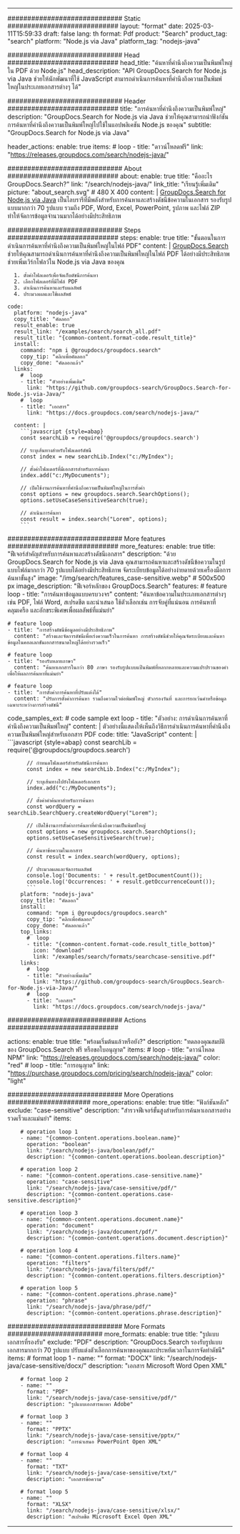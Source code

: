 
---
############################# Static ############################
layout: "format"
date:  2025-03-11T15:59:33
draft: false
lang: th
format: Pdf
product: "Search"
product_tag: "search"
platform: "Node.js via Java"
platform_tag: "nodejs-java"

############################# Head ############################
head_title: "ค้นหาที่คำนึงถึงความเป็นพิมพ์ใหญ่ใน PDF ด้วย Node.js"
head_description: "API GroupDocs.Search for Node.js via Java ช่วยให้นักพัฒนาที่ใช้ JavaScript สามารถดำเนินการค้นหาที่คำนึงถึงความเป็นพิมพ์ใหญ่ในประเภทเอกสารต่างๆ ได้"

############################# Header ############################
title: "การค้นหาที่คำนึงถึงความเป็นพิมพ์ใหญ่" 
description: "GroupDocs.Search for Node.js via Java ช่วยให้คุณสามารถนำฟังก์ชันการค้นหาที่คำนึงถึงความเป็นพิมพ์ใหญ่ไปใช้ในแอปพลิเคชัน Node.js ของคุณ"
subtitle: "GroupDocs.Search for Node.js via Java" 

header_actions:
  enable: true
  items:
    #  loop
    - title: "ดาวน์โหลดฟรี"
      link: "https://releases.groupdocs.com/search/nodejs-java/"
      
############################# About ############################
about:
    enable: true
    title: "คืออะไร GroupDocs.Search?"
    link: "/search/nodejs-java/"
    link_title: "เรียนรู้เพิ่มเติม"
    picture: "about_search.svg" # 480 X 400
    content: |
       [GroupDocs.Search for Node.js via Java](/search/nodejs-java/) เป็นไลบรารีที่มีพลังสำหรับการค้นหาและสร้างดัชนีข้อความในเอกสาร รองรับรูปแบบมากกว่า 70 รูปแบบ รวมถึง PDF, Word, Excel, PowerPoint, รูปภาพ และไฟล์ ZIP ทำให้จัดการข้อมูลจำนวนมากได้อย่างมีประสิทธิภาพ

############################# Steps ############################
steps:
    enable: true
    title: "ขั้นตอนในการดำเนินการค้นหาที่คำนึงถึงความเป็นพิมพ์ใหญ่ในไฟล์ PDF"
    content: |
      [GroupDocs.Search](/search/nodejs-java/) ช่วยให้คุณสามารถดำเนินการค้นหาที่คำนึงถึงความเป็นพิมพ์ใหญ่ในไฟล์ PDF ได้อย่างมีประสิทธิภาพ ช่วยเพิ่มเวิร์กโฟลว์ใน Node.js via Java ของคุณ
      
      1. ตั้งค่าโฟลเดอร์เพื่อจัดเก็บดัชนีการค้นหา
      2. เลือกโฟลเดอร์ที่มีไฟล์ PDF
      3. ดำเนินการค้นหาและรับผลลัพธ์
      4. ประมวลผลและใช้ผลลัพธ์
   
    code:
      platform: "nodejs-java"
      copy_title: "คัดลอก"
      result_enable: true
      result_link: "/examples/search/search_all.pdf"
      result_title: "{common-content.format-code.result_title}"
      install:
        command: "npm i @groupdocs/groupdocs.search"
        copy_tip: "คลิกเพื่อคัดลอก"
        copy_done: "คัดลอกแล้ว"
      links:
        #  loop
        - title: "ตัวอย่างเพิ่มเติม"
          link: "https://github.com/groupdocs-search/GroupDocs.Search-for-Node.js-via-Java/"
        #  loop
        - title: "เอกสาร"
          link: "https://docs.groupdocs.com/search/nodejs-java/"
          
      content: |
        ```javascript {style=abap}
        const searchLib = require('@groupdocs/groupdocs.search')

        // ระบุเส้นทางสำหรับโฟลเดอร์ดัชนี
        const index = new searchLib.Index("c:/MyIndex");

        // ตั้งค่าโฟลเดอร์ที่มีเอกสารสำหรับการค้นหา
        index.add("c:/MyDocuments");

        // เปิดใช้งานการค้นหาที่คำนึงถึงความเป็นพิมพ์ใหญ่ในการตั้งค่า
        const options = new groupdocs.search.SearchOptions();
        options.setUseCaseSensitiveSearch(true);

        // ดำเนินการค้นหา
        const result = index.search("Lorem", options);
        ```            

############################# More features ############################
more_features:
  enable: true
  title: "ฟีเจอร์สำคัญสำหรับการค้นหาและสร้างดัชนีเอกสาร"
  description: "ด้วย GroupDocs.Search for Node.js via Java คุณสามารถค้นหาและสร้างดัชนีข้อความในรูปแบบไฟล์มากกว่า 70 รูปแบบได้อย่างมีประสิทธิภาพ จัดระเบียบข้อมูลได้อย่างง่ายดายด้วยเครื่องมือการค้นหาขั้นสูง"
  image: "/img/search/features_case-sensitive.webp" # 500x500 px
  image_description: "ฟีเจอร์หลักของ GroupDocs.Search"
  features:
    # feature loop
    - title: "การค้นหาข้อมูลแบบครบวงจร"
      content: "ค้นหาข้อความในประเภทเอกสารต่างๆ เช่น PDF, ไฟล์ Word, สเปรดชีต และนำเสนอ ใช้ตัวเลือกเช่น การจับคู่ที่แน่นอน การค้นหาที่คลุมเครือ และอักขระพิเศษเพื่อผลลัพธ์ที่แม่นยำ"

    # feature loop
    - title: "การสร้างดัชนีข้อมูลอย่างมีประสิทธิภาพ"
      content: "สร้างและจัดการดัชนีเพื่อเร่งความเร็วในการค้นหา การสร้างดัชนีช่วยให้คุณจัดระเบียบและค้นหาข้อมูลในคอลเลกชันเอกสารขนาดใหญ่ได้อย่างรวดเร็ว"

    # feature loop
    - title: "รองรับหลายภาษา"
      content: "ค้นหาเอกสารในกว่า 80 ภาษา รองรับรูปแบบแป้นพิมพ์ที่หลากหลายและความแปรปรวนของคำ เพื่อให้ผลการค้นหาที่แม่นยำ"

    # feature loop
    - title: "การตั้งค่าการค้นหาที่ปรับแต่งได้"
      content: "ปรับการตั้งค่าการค้นหา รวมถึงความไวต่อพิมพ์ใหญ่ ตัวกรองวันที่ และการยกเว้นคำหรือข้อมูลเฉพาะระหว่างการสร้างดัชนี"
      
  code_samples_ext:
    # code sample ext loop
    - title: "ตัวอย่าง: การดำเนินการค้นหาที่คำนึงถึงความเป็นพิมพ์ใหญ่"
      content: |
        ตัวอย่างนี้แสดงให้เห็นถึงวิธีการดำเนินการค้นหาที่คำนึงถึงความเป็นพิมพ์ใหญ่สำหรับเอกสาร PDF
      code:
        title: "JavaScript"
        content: |
          ```javascript {style=abap}
          const searchLib = require('@groupdocs/groupdocs.search')
          
          // กำหนดโฟลเดอร์สำหรับดัชนีการค้นหา
          const index = new searchLib.Index("c:/MyIndex");
              
          // ระบุเส้นทางไปยังโฟลเดอร์เอกสาร
          index.add("c:/MyDocuments");

          // ตั้งค่าคำค้นหาสำหรับการค้นหา
          const wordQuery = searchLib.SearchQuery.createWordQuery("Lorem");

          // เปิดใช้งานการตั้งค่าการค้นหาที่คำนึงถึงความเป็นพิมพ์ใหญ่
          const options = new groupdocs.search.SearchOptions();
          options.setUseCaseSensitiveSearch(true);

          // ค้นหาข้อความในเอกสาร
          const result = index.search(wordQuery, options);
          
          // ประมวลผลและจัดการผลลัพธ์
          console.log('Documents: ' + result.getDocumentCount());
          console.log('Occurrences: ' + result.getOccurrenceCount());
          ```
        platform: "nodejs-java"
        copy_title: "คัดลอก"
        install:
          command: "npm i @groupdocs/groupdocs.search"
          copy_tip: "คลิกเพื่อคัดลอก"
          copy_done: "คัดลอกแล้ว"
        top_links:
          #  loop
          - title: "{common-content.format-code.result_title_bottom}"
            icon: "download"
            link: "/examples/search/formats/searchcase-sensitive.pdf"
        links:
          #  loop
          - title: "ตัวอย่างเพิ่มเติม"
            link: "https://github.com/groupdocs-search/GroupDocs.Search-for-Node.js-via-Java/"
          #  loop
          - title: "เอกสาร"
            link: "https://docs.groupdocs.com/search/nodejs-java/"
            

            


############################# Actions ############################

actions:
  enable: true
  title: "พร้อมเริ่มต้นแล้วหรือยัง?"
  description: "ทดลองคุณสมบัติของ GroupDocs.Search ฟรี หรือขอใบอนุญาต"
  items:
    #  loop
    - title: "ดาวน์โหลด NPM"
      link: "https://releases.groupdocs.com/search/nodejs-java/"
      color: "red"
        #  loop
    - title: "การอนุญาต"
      link: "https://purchase.groupdocs.com/pricing/search/nodejs-java/"
      color: "light"


############################# More Operations #####################
more_operations:
    enable: true
    title: "ฟังก์ชันหลัก"
    exclude: "case-sensitive"
    description: "สำรวจฟีเจอร์ขั้นสูงสำหรับการค้นหาเอกสารอย่างรวดเร็วและแม่นยำ"
    items: 
          
        # operation loop 1
        - name: "{common-content.operations.boolean.name}"
          operation: "boolean"
          link: "/search/nodejs-java/boolean/pdf/"
          description: "{common-content.operations.boolean.description}"

        # operation loop 2
        - name: "{common-content.operations.case-sensitive.name}"
          operation: "case-sensitive"
          link: "/search/nodejs-java/case-sensitive/pdf/"
          description: "{common-content.operations.case-sensitive.description}"

        # operation loop 3
        - name: "{common-content.operations.document.name}"
          operation: "document"
          link: "/search/nodejs-java/document/pdf/"
          description: "{common-content.operations.document.description}"

        # operation loop 4
        - name: "{common-content.operations.filters.name}"
          operation: "filters"
          link: "/search/nodejs-java/filters/pdf/"
          description: "{common-content.operations.filters.description}"

        # operation loop 5
        - name: "{common-content.operations.phrase.name}"
          operation: "phrase"
          link: "/search/nodejs-java/phrase/pdf/"
          description: "{common-content.operations.phrase.description}"
          
        
          
############################# More Formats ########################
more_formats:
    enable: true
    title: "รูปแบบเอกสารที่รองรับ"
    exclude: "PDF"
    description: "GroupDocs.Search รองรับรูปแบบเอกสารมากกว่า 70 รูปแบบ ปรับแต่งตัวเลือกการค้นหาของคุณและประหยัดเวลาในการจัดทำดัชนี"
    items: 
        # format loop 1
        - name: ""
          format: "DOCX"
          link: "/search/nodejs-java/case-sensitive/docx/"
          description: "เอกสาร Microsoft Word Open XML"
          
        # format loop 2
        - name: ""
          format: "PDF"
          link: "/search/nodejs-java/case-sensitive/pdf/"
          description: "รูปแบบเอกสารพกพา Adobe"
          
        # format loop 3
        - name: ""
          format: "PPTX"
          link: "/search/nodejs-java/case-sensitive/pptx/"
          description: "การนำเสนอ PowerPoint Open XML"

        # format loop 4
        - name: ""
          format: "TXT"
          link: "/search/nodejs-java/case-sensitive/txt/"
          description: "เอกสารข้อความ"
          
        # format loop 5
        - name: ""
          format: "XLSX"
          link: "/search/nodejs-java/case-sensitive/xlsx/"
          description: "สเปรดชีต Microsoft Excel Open XML"
  

---